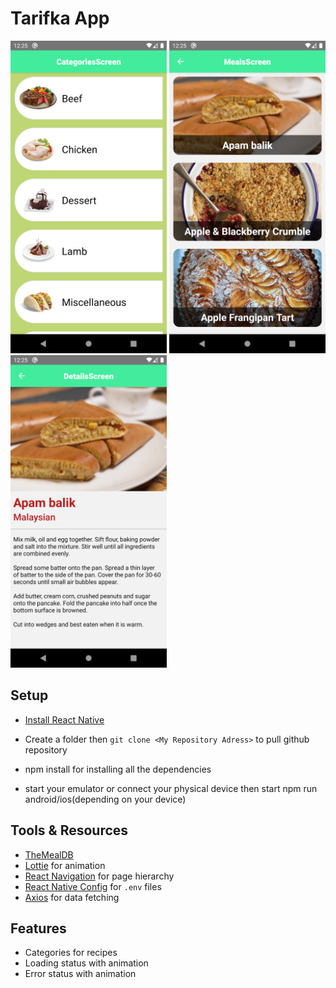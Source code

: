 # Tarifka App

<img src="image/Categories.png" height="500"> <img src="image/Meals.png" height="500"> <img src="image/Details.png" height="500">

## Setup

- [Install React Native](https://reactnative.dev/docs/environment-setup)

- Create a folder then `git clone <My Repository Adress>` to pull github repository

- npm install for installing all the dependencies

- start your emulator or connect your physical device then start npm run android/ios(depending on your device)

## Tools & Resources

- [TheMealDB](https://www.themealdb.com/api.php)
- [Lottie](https://github.com/lottie-react-native/lottie-react-native) for animation
- [React Navigation](https://reactnavigation.org/) for page hierarchy
- [React Native Config](https://github.com/luggit/react-native-config) for `.env` files
- [Axios](https://github.com/axios/axios) for data fetching

## Features

- Categories for recipes
- Loading status with animation
- Error status with animation
